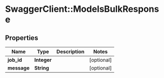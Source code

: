 # SwaggerClient::ModelsBulkResponse

## Properties
Name | Type | Description | Notes
------------ | ------------- | ------------- | -------------
**job_id** | **Integer** |  | [optional] 
**message** | **String** |  | [optional] 


